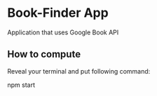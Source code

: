 # Book-Finder App

Application that uses Google Book API

## How to compute

Reveal your terminal and put following command:

npm start




